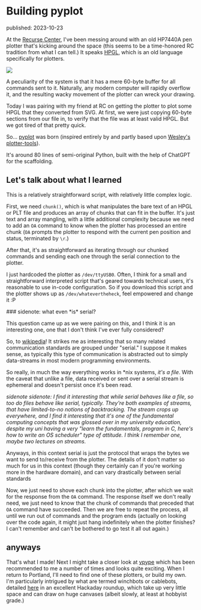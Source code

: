 # Building pyplot
<div class="published-slug">published: 2023-10-23</div>

At the [Recurse Center](https://www.recurse.com/), I've been messing around with an old HP7440A pen plotter that's kicking around the space (this seems to be a time-honored RC tradition from what I can tell.) It speaks [HPGL](https://en.wikipedia.org/wiki/HP-GL), which is an old language specifically for plotters.

![](/assets/photos/project-pics/plotter-Oct2023.jpg)

A peculiarity of the system is that it has a mere 60-byte buffer for all commands sent to it. Naturally, any modern computer will rapidly overflow it, and the resulting wacky movement of the plotter can wreck your drawing.

Today I was pairing with my friend at RC on getting the plotter to plot some HPGL that they converted from SVG. At first, we were just copying 60-byte sections from our file in, to verify that the file was at least valid HPGL. But we got tired of that pretty quick.

So... [pyplot](https://github.com/hendersonreed/pyplot) was born (inspired entirely by and partly based upon [Wesley's plotter-tools](https://github.com/wesleyac/plotter-tools)).

It's around 80 lines of semi-original Python, built with the help of ChatGPT for the scaffolding.

## Let's talk about what I learned

This is a relatively straightforward script, with relatively little complex logic.

First, we need `chunk()`, which is what manipulates the bare text of an HPGL or PLT file and produces an array of chunks that can fit in the buffer. It's just text and array mangling, with a little additional complexity because we need to add an `OA` command to know when the plotter has processed an entire chunk (`OA` prompts the plotter to respond with the current pen position and status, terminated by `\r`.)

After that, it's as straightforward as iterating through our chunked commands and sending each one through the serial connection to the plotter.

I just hardcoded the plotter as `/dev/ttyUSB0`. Often, I think for a small and straightforward interpreted script that's geared towards technical users, it's reasonable to use in-code configuration. So if you download this script and the plotter shows up as `/dev/whatevertheheck`, feel empowered and change it :P

<div class=sidenote>
### sidenote: what even *is* serial?

This question came up as we were pairing on this, and I think it is an interesting one, one that I don't think I've ever fully considered?

So, to [wikipedia](https://en.wikipedia.org/wiki/Serial_port)! It strikes me as interesting that so many related communication standards are grouped under "serial." I suppose it makes sense, as typically this type of communication is abstracted out to simply data-streams in most modern programming environments.

So really, in much the way everything works in \*nix systems, *it's a file*. With the caveat that unlike a file, data received or sent over a serial stream is ephemeral and doesn't persist once it's been read.

*sidenote sidenote: I find it interesting that while serial behaves like a file, so too do files behave like serial, *typically*. They're both examples of streams, that have limited-to-no notions of backtracking. The stream crops up everywhere, and I find it interesting that it's one of the fundamental computing concepts that was glossed over in my university education, despite my uni having a very "learn the fundamentals, program in C, here's how to write an OS scheduler" type of attitude. I think I remember one, maybe two lectures on streams.*

Anyways, in this context serial is just the protocol that wraps the bytes we want to send to/receive from the plotter. The details of it don't matter so much for us in this context (though they certainly can if you're working more in the hardware domain), and can vary drastically between serial standards
</div>

Now, we just need to shove each chunk into the plotter, after which we wait for the response from the `OA` command. The response itself we don't really need, we just need to know that the chunk of commands that preceded that `OA` command have succeeded. Then we are free to repeat the process, all until we run out of commands and the program ends (actually on looking over the code again, it might just hang indefinitely when the plotter finishes? I can't remember and can't be bothered to go test it all out again.)

## anyways

That's what I made! Next I might take a closer look at [vpype](https://github.com/abey79/vpype/) which has been recommended to me a number of times and looks quite exciting. When I return to Portland, I'll need to find one of these plotters, or build my own. I'm particularly intrigued by what are termed winchbots or cablebots, detailed [here](https://hackaday.com/2017/10/20/cable-bots-arise-domination-of-the-universe-is-at-hand/) in an excellent Hackaday roundup, which take up very little space and can draw on huge canvases (albeit slowly, at least at hobbyist grade.)
